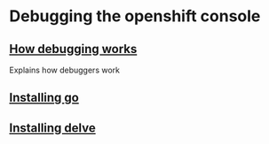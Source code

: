 # Debugging the openshift console

## [How debugging works](how-debugging-works.md)
Explains how debuggers work
## [Installing go](installing-go.md)
## [Installing delve](installing-delve.md)

